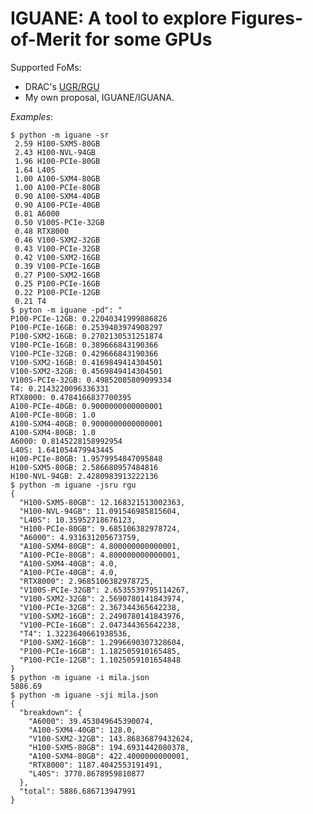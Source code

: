 # IGUANE: A tool to explore Figures-of-Merit for some GPUs

Supported FoMs:
  - DRAC's [UGR/RGU](https://docs.alliancecan.ca/wiki/Allocations_and_compute_scheduling#Reference_GPU_Units)
  - My own proposal, IGUANE/IGUANA.

*Examples*:

    $ python -m iguane -sr
     2.59 H100-SXM5-80GB
     2.43 H100-NVL-94GB
     1.96 H100-PCIe-80GB
     1.64 L40S
     1.00 A100-SXM4-80GB
     1.00 A100-PCIe-80GB
     0.90 A100-SXM4-40GB
     0.90 A100-PCIe-40GB
     0.81 A6000
     0.50 V100S-PCIe-32GB
     0.48 RTX8000
     0.46 V100-SXM2-32GB
     0.43 V100-PCIe-32GB
     0.42 V100-SXM2-16GB
     0.39 V100-PCIe-16GB
     0.27 P100-SXM2-16GB
     0.25 P100-PCIe-16GB
     0.22 P100-PCIe-12GB
     0.21 T4
    $ pyton -m iguane -pd": "
    P100-PCIe-12GB: 0.22040341999886826
    P100-PCIe-16GB: 0.2539403974908297
    P100-SXM2-16GB: 0.2702130531251874
    V100-PCIe-16GB: 0.389666843190366
    V100-PCIe-32GB: 0.429666843190366
    V100-SXM2-16GB: 0.4169849414304501
    V100-SXM2-32GB: 0.4569849414304501
    V100S-PCIe-32GB: 0.49852085809099334
    T4: 0.2143220096336331
    RTX8000: 0.4784166837700395
    A100-PCIe-40GB: 0.9000000000000001
    A100-PCIe-80GB: 1.0
    A100-SXM4-40GB: 0.9000000000000001
    A100-SXM4-80GB: 1.0
    A6000: 0.8145228158992954
    L40S: 1.641054479943445
    H100-PCIe-80GB: 1.9579954847095848
    H100-SXM5-80GB: 2.586680957484816
    H100-NVL-94GB: 2.4280983913222136
    $ python -m iguane -jsru rgu
    {
      "H100-SXM5-80GB": 12.168321513002363,
      "H100-NVL-94GB": 11.091546985815604,
      "L40S": 10.35952718676123,
      "H100-PCIe-80GB": 9.685106382978724,
      "A6000": 4.931631205673759,
      "A100-SXM4-80GB": 4.800000000000001,
      "A100-PCIe-80GB": 4.800000000000001,
      "A100-SXM4-40GB": 4.0,
      "A100-PCIe-40GB": 4.0,
      "RTX8000": 2.9685106382978725,
      "V100S-PCIe-32GB": 2.6535539795114267,
      "V100-SXM2-32GB": 2.5690780141843974,
      "V100-PCIe-32GB": 2.367344365642238,
      "V100-SXM2-16GB": 2.2490780141843976,
      "V100-PCIe-16GB": 2.047344365642238,
      "T4": 1.3223640661938536,
      "P100-SXM2-16GB": 1.2996690307328604,
      "P100-PCIe-16GB": 1.182505910165485,
      "P100-PCIe-12GB": 1.1025059101654848
    }
    $ python -m iguane -i mila.json
    5886.69
    $ python -m iguane -sji mila.json
    {
      "breakdown": {
        "A6000": 39.453049645390074,
        "A100-SXM4-40GB": 128.0,
        "V100-SXM2-32GB": 143.86836879432624,
        "H100-SXM5-80GB": 194.6931442080378,
        "A100-SXM4-80GB": 422.4000000000001,
        "RTX8000": 1187.4042553191491,
        "L40S": 3770.8678959810877
      },
      "total": 5886.686713947991
    }
